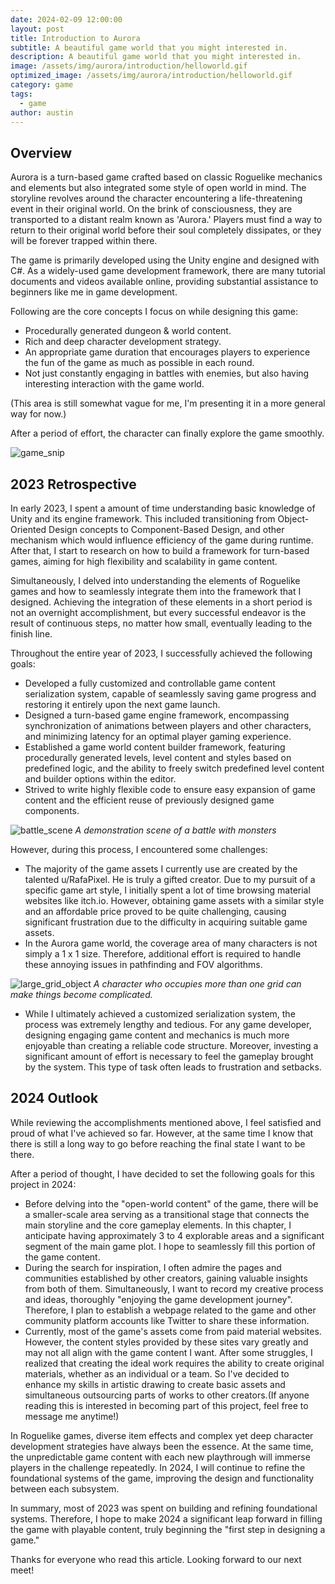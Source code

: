 ```yaml
---
date: 2024-02-09 12:00:00
layout: post
title: Introduction to Aurora
subtitle: A beautiful game world that you might interested in.
description: A beautiful game world that you might interested in.
image: /assets/img/aurora/introduction/helloworld.gif
optimized_image: /assets/img/aurora/introduction/helloworld.gif
category: game
tags:
  - game
author: austin
---
```


## Overview

Aurora is a turn-based game crafted based on classic Roguelike mechanics and elements but also integrated some style of open world in mind. The storyline revolves around the character encountering a life-threatening event in their original world. On the brink of consciousness, they are transported to a distant realm known as 'Aurora.' Players must find a way to return to their original world before their soul completely dissipates, or they will be forever trapped within there.

The game is primarily developed using the Unity engine and designed with C#. As a widely-used game development framework, there are many tutorial documents and videos available online, providing substantial assistance to beginners like me in game development.

Following are the core concepts I focus on while designing this game:

- Procedurally generated dungeon & world content.
- Rich and deep character development strategy.
- An appropriate game duration that encourages players to experience the fun of the game as much as possible in each round.
- Not just constantly engaging in battles with enemies, but also having interesting interaction with the game world.

(This area is still somewhat vague for me, I'm presenting it in a more general way for now.)

After a period of effort, the character can finally explore the game smoothly.

![game_snip](../assets/img/aurora/introduction/general_level.gif)

## 2023 Retrospective

In early 2023, I spent a amount of time understanding basic knowledge of Unity and its engine framework. This included transitioning from Object-Oriented Design concepts to Component-Based Design, and other mechanism which would influence efficiency of the game during runtime. After that, I start to research on how to build a framework for turn-based games, aiming for high flexibility and scalability in game content. 

Simultaneously, I delved into understanding the elements of Roguelike games and how to seamlessly integrate them into the framework that I designed. Achieving the integration of these elements in a short period is not an overnight accomplishment, but every successful endeavor is the result of continuous steps, no matter how small, eventually leading to the finish line.

Throughout the entire year of 2023, I successfully achieved the following goals:

- Developed a fully customized and controllable game content serialization system, capable of seamlessly saving game progress and restoring it entirely upon the next game launch.
- Designed a turn-based game engine framework, encompassing synchronization of animations between players and other characters, and minimizing latency for an optimal player gaming experience.
- Established a game world content builder framework, featuring procedurally generated levels, level content and styles based on predefined logic, and the ability to freely switch predefined level content and builder options within the editor.
- Strived to write highly flexible code to ensure easy expansion of game content and the efficient reuse of previously designed game components.

![battle_scene](../assets/img/aurora/introduction/battle_example.gif)
*A demonstration scene of a battle with monsters*

However, during this process, I encountered some challenges:

- The majority of the game assets I currently use are created by the talented u/RafaPixel. He is truly a gifted creator. Due to my pursuit of a specific game art style, I initially spent a lot of time browsing material websites like itch.io. However, obtaining game assets with a similar style and an affordable price proved to be quite challenging, causing significant frustration due to the difficulty in acquiring suitable game assets.
- In the Aurora game world, the coverage area of many characters is not simply a 1 x 1 size. Therefore, additional effort is required to handle these annoying issues in pathfinding and FOV algorithms.

![large_grid_object](../assets/img/aurora/introduction/large_area_grid_object.gif)
*A character who occupies more than one grid can make things become complicated.*

- While I ultimately achieved a customized serialization system, the process was extremely lengthy and tedious. For any game developer, designing engaging game content and mechanics is much more enjoyable than creating a reliable code structure. Moreover, investing a significant amount of effort is necessary to feel the gameplay brought by the system. This type of task often leads to frustration and setbacks.

## 2024 Outlook

While reviewing the accomplishments mentioned above, I feel satisfied and proud of what I've achieved so far. However, at the same time I know that there is still a long way to go before reaching the final state I want to be there.

After a period of thought, I have decided to set the following goals for this project in 2024:

* Before delving into the "open-world content" of the game, there will be a smaller-scale area serving as a transitional stage that connects the main storyline and the core gameplay elements. In this chapter, I anticipate having approximately 3 to 4 explorable areas and a significant segment of the main game plot. I hope to seamlessly fill this portion of the game content.
* During the search for inspiration, I often admire the pages and communities established by other creators, gaining valuable insights from both of them. Simultaneously, I want to record my creative process and ideas, thoroughly "enjoying the game development journey". Therefore, I plan to establish a webpage related to the game and other community platform accounts like Twitter to share these information.
* Currently, most of the game's assets come from paid material websites. However, the content styles provided by these sites vary greatly and may not all align with the game content I want. After some struggles, I realized that creating the ideal work requires the ability to create original materials, whether as an individual or a team. So I've decided to enhance my skills in artistic drawing to create basic assets and simultaneous outsourcing parts of works to other creators.(If anyone reading this is interested in becoming part of this project, feel free to message me anytime!)

In Roguelike games, diverse item effects and complex yet deep character development strategies have always been the essence. At the same time, the unpredictable game content with each new playthrough will immerse players in the challenge repeatedly. In 2024, I will continue to refine the foundational systems of the game, improving the design and functionality between each subsystem.

In summary, most of 2023 was spent on building and refining foundational systems. Therefore, I hope to make 2024 a significant leap forward in filling the game with playable content, truly beginning the "first step in designing a game."

Thanks for everyone who read this article. Looking forward to our next meet!
